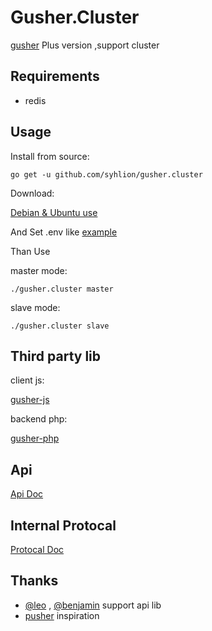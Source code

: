 # Gusher.Cluster

 [gusher](https://github.com/syhlion/gusher) Plus version ,support cluster

## Requirements

* redis

## Usage

Install from source:

`go get -u github.com/syhlion/gusher.cluster`


Download:

[Debian & Ubuntu use](https://github.com/syhlion/gusher.cluster/releases)



And Set .env like [example](https://github.com/syhlion/gusher.cluster/blob/master/env.example)


Than Use

master mode:

`./gusher.cluster master`

slave mode:

`./gusher.cluster slave`

## Third party lib

client js:

[gusher-js](https://github.com/cswleocsw/gusher-js)

backend php:

[gusher-php](https://github.com/benjaminchen/gusher-php)

## Api

[Api Doc](https://github.com/syhlion/gusher.cluster/blob/master/doc/api.md)


## Internal Protocal

[Protocal Doc](https://github.com/syhlion/gusher.cluster/blob/master/doc/protocal.md)

## Thanks

* [@leo](https://github.com/cswleocsw) , [@benjamin](https://github.com/benjaminchen) support api lib
* [pusher](https://pusher.com) inspiration
